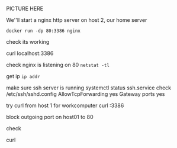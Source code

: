 PICTURE HERE

We''ll start a nginx http server on host 2, our home server

`docker run -dp 80:3386 nginx`

check its working

curl localhost:3386

check nginx is listening on 80
`netstat -tl`

get ip
`ip addr`

make sure ssh server is running
systemctl status ssh.service
check /etc/ssh/sshd.config
   AllowTcpForwarding yes
    Gateway ports yes


try curl from host 1  for workcomputer
curl <IP>:3386

block outgoing port on host01 to 80

check

curl <IP>
